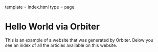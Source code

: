 template = index.html
type = page


# Hello World via Orbiter

This is an example of a website that was generated by Orbiter. Below you see an index of all the articles available on this website.